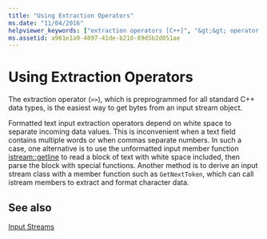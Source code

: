 ```yaml
---
title: "Using Extraction Operators"
ms.date: "11/04/2016"
helpviewer_keywords: ["extraction operators [C++]", "&gt;&gt; operator [C++], extraction operators", "operators [C++], extraction"]
ms.assetid: a961e1a9-4897-41de-b210-89d5b2d051ae
---
```

# Using Extraction Operators

The extraction operator (`>>`), which is preprogrammed for all standard C++ data types, is the easiest way to get bytes from an input stream object.

Formatted text input extraction operators depend on white space to separate incoming data values. This is inconvenient when a text field contains multiple words or when commas separate numbers. In such a case, one alternative is to use the unformatted input member function [istream::getline](../standard-library/basic-istream-class.md#getline) to read a block of text with white space included, then parse the block with special functions. Another method is to derive an input stream class with a member function such as `GetNextToken`, which can call istream members to extract and format character data.

## See also

[Input Streams](../standard-library/input-streams.md)<br/>
